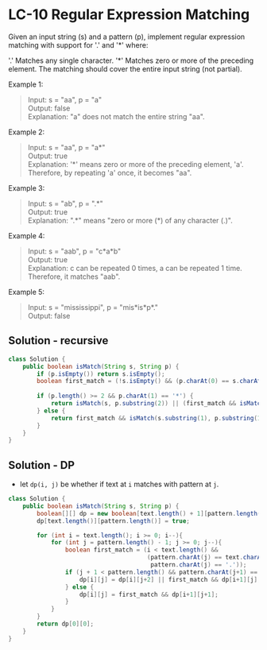 # LC-10 Regular Expression Matching

Given an input string (s) and a pattern (p), implement regular expression matching with support for '.' and '*' where: 

'.' Matches any single character.​​​​
'*' Matches zero or more of the preceding element.
The matching should cover the entire input string (not partial).


Example 1:

>Input: s = "aa", p = "a"\
>Output: false\
>Explanation: "a" does not match the entire string "aa".

Example 2:
>Input: s = "aa", p = "a*"\
>Output: true\
>Explanation: '*' means zero or more of the preceding element, 'a'. Therefore, by repeating 'a' once, it becomes "aa".

Example 3:
>Input: s = "ab", p = ".\*"\
>Output: true\
>Explanation: ".\*" means "zero or more (*) of any character (.)".

Example 4:
>Input: s = "aab", p = "c\*a\*b"\
>Output: true\
>Explanation: c can be repeated 0 times, a can be repeated 1 time. Therefore, it matches "aab".

Example 5:
>Input: s = "mississippi", p = "mis\*is\*p\*."\
>Output: false

## Solution - recursive
```java
class Solution {
    public boolean isMatch(String s, String p) {
        if (p.isEmpty()) return s.isEmpty();
        boolean first_match = (!s.isEmpty() && (p.charAt(0) == s.charAt(0) || p.charAt(0) == '.'));
        
        if (p.length() >= 2 && p.charAt(1) == '*') {
            return isMatch(s, p.substring(2)) || (first_match && isMatch(s.substring(1), p));
        } else {
            return first_match && isMatch(s.substring(1), p.substring(1));
        }
    }
}
```

## Solution - DP

* let `dp(i, j)` be whether if text at `i` matches with pattern at `j`.

```java
class Solution {
    public boolean isMatch(String s, String p) {
        boolean[][] dp = new boolean[text.length() + 1][pattern.length() + 1];
        dp[text.length()][pattern.length()] = true;

        for (int i = text.length(); i >= 0; i--){
            for (int j = pattern.length() - 1; j >= 0; j--){
                boolean first_match = (i < text.length() &&
                                       (pattern.charAt(j) == text.charAt(i) ||
                                        pattern.charAt(j) == '.'));
                if (j + 1 < pattern.length() && pattern.charAt(j+1) == '*'){
                    dp[i][j] = dp[i][j+2] || first_match && dp[i+1][j];
                } else {
                    dp[i][j] = first_match && dp[i+1][j+1];
                }
            }
        }
        return dp[0][0];
    }
}
```
